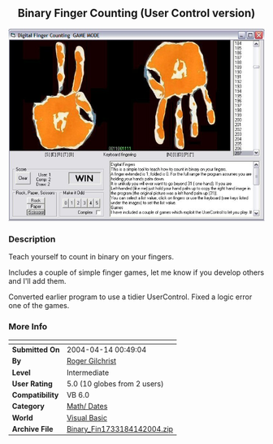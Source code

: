 ﻿<div align="center">

## Binary Finger Counting \(User Control version\)

<img src="PIC200441404867182.jpg">
</div>

### Description

Teach yourself to count in binary on your fingers.

Includes a couple of simple finger games, let me know if you develop others and I'll add them.

Converted earlier program to use a tidier UserControl. Fixed a logic error one of the games.
 
### More Info
 


<span>             |<span>
---                |---
**Submitted On**   |2004-04-14 00:49:04
**By**             |[Roger Gilchrist](https://github.com/Planet-Source-Code/PSCIndex/blob/master/ByAuthor/roger-gilchrist.md)
**Level**          |Intermediate
**User Rating**    |5.0 (10 globes from 2 users)
**Compatibility**  |VB 6\.0
**Category**       |[Math/ Dates](https://github.com/Planet-Source-Code/PSCIndex/blob/master/ByCategory/math-dates__1-37.md)
**World**          |[Visual Basic](https://github.com/Planet-Source-Code/PSCIndex/blob/master/ByWorld/visual-basic.md)
**Archive File**   |[Binary\_Fin1733184142004\.zip](https://github.com/Planet-Source-Code/roger-gilchrist-binary-finger-counting-user-control-version__1-53140/archive/master.zip)








